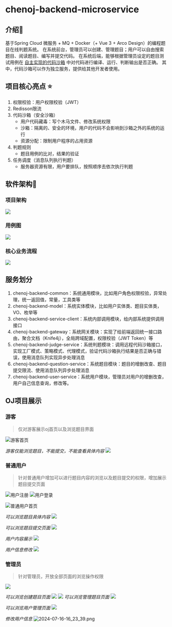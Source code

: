 # chenoj-backend-microservice
## 介绍🎊

 基于Spring Cloud 微服务 + MQ + Docker（+ Vue 3 + Arco Design）的编程题目在线判题系统。
在系统前台，管理员可以创建、管理题目；用户可以自由搜索题目、阅读题目、编写并提交代码。
在系统后端，能够根据管理员设定的题目测试用例在 [自主实现的代码沙箱](https://github.com/yangyibufeng/chenoj-code-sandbox) 中对代码进行编译、运行、判断输出是否正确。
其中，代码沙箱可以作为独立服务，提供给其他开发者使用。

## 项目核心亮点 ⭐

1. 权限校验：用户权限校验（JWT）
2. Redisson限流
3. 代码沙箱（安全沙箱）
   - 用户代码藏毒：写个木马文件、修改系统权限
   - 沙箱：隔离的、安全的环境，用户的代码不会影响到沙箱之外的系统的运行
   - 资源分配：限制用户程序的占用资源
4. 判题规则
   - 题目用例的比对，结果的验证
5. 任务调度（消息队列执行判题）
   - 服务器资源有限，用户要排队，按照顺序去依次执行判题
## 软件架构🌟
### 项目架构
![](https://cdn.nlark.com/yuque/0/2024/jpeg/35273292/1724515184588-254372eb-d144-48e8-9425-279e6f38f5f1.jpeg)

### 用例图
![](https://cdn.nlark.com/yuque/0/2024/jpeg/35273292/1724555236372-6b2b3b2a-1960-4741-8c27-34cd133fa202.jpeg)

### 核心业务流程
![](https://cdn.nlark.com/yuque/0/2024/jpeg/35273292/1724571188472-6e26aafc-6c32-4732-828b-4764ca2c0e90.jpeg)

## 服务划分

1. chenoj-backend-common：系统通用模块，比如用户角色权限校验，异常处理，统一返回值，常量，工具类等
2. chenoj-backend-model：系统实体模块，比如用户实体类、题目实体类，VO、枚举等
3. chenoj-backend-service-client：系统内部调用模块，给内部系统提供调用接口
4. chenoj-backend-gateway：系统网关模块：实现了给前端返回统一接口路由，聚合文档（Knife4j），全局跨域配置，权限校验（JWT Token）等
5. chenoj-backend-judge-service：系统判题模块：调用远程代码沙箱接口，实现工厂模式、策略模式、代理模式，验证代码沙箱执行结果是否正确与错误，使用消息队列实现异步处理消息
6. chenoj-backend-question-service：系统题目模块：题目的增删改查、题目提交限流、使用消息队列异步处理消息
7. chenoj-backend-user-service：系统用户模块，管理员对用户的增删改查，用户自己信息查询，修改等。

## OJ项目展示
### 游客
> 仅对游客展示oj首页以及浏览题目界面

![游客首页](https://raw.githubusercontent.com/yangyibufeng/Cloudimg_Typora/master/img/2024/07/16/2024-07-16-16%3A14%3A31.png#errorMessage=unknown%20error&height=691&id=tp7OI&originHeight=929&originWidth=1864&originalType=binary&ratio=1&rotation=0&showTitle=true&status=error&style=none&title=%E6%B8%B8%E5%AE%A2%E9%A6%96%E9%A1%B5&width=1386 "游客首页")

_游客仅能浏览题目，不能提交，不能查看具体内容_
![](https://raw.githubusercontent.com/yangyibufeng/Cloudimg_Typora/master/img/2024/07/16/2024-07-16-16%3A18%3A01.png#errorMessage=unknown%20error&height=682&id=IraSX&originHeight=916&originWidth=1826&originalType=binary&ratio=1&rotation=0&showTitle=false&status=error&style=none&width=1359)

### 普通用户
> 针对普通用户增加可以进行题目内容的浏览以及题目提交的权限，增加展示题目提交页面

![用户注册](https://raw.githubusercontent.com/yangyibufeng/Cloudimg_Typora/master/img/2024/07/14/2024-07-14-16%3A11%3A27.png#errorMessage=unknown%20error&id=SYnj1&originHeight=699&originWidth=1069&originalType=binary&ratio=1&rotation=0&showTitle=true&status=error&style=none&title=%E7%94%A8%E6%88%B7%E6%B3%A8%E5%86%8C "用户注册")
![用户登录](https://raw.githubusercontent.com/yangyibufeng/Cloudimg_Typora/master/img/2024/07/14/2024-07-14-16%3A11%3A52.png#errorMessage=unknown%20error&id=vzvYT&originHeight=545&originWidth=800&originalType=binary&ratio=1&rotation=0&showTitle=true&status=error&style=none&title=%E7%94%A8%E6%88%B7%E7%99%BB%E5%BD%95 "用户登录")


![普通用户首页](https://raw.githubusercontent.com/yangyibufeng/Cloudimg_Typora/master/img/2024/07/16/2024-07-16-16%3A16%3A20.png#errorMessage=unknown%20error&id=Ioksd&originHeight=925&originWidth=1847&originalType=binary&ratio=1&rotation=0&showTitle=true&status=error&style=none&title=%E6%99%AE%E9%80%9A%E7%94%A8%E6%88%B7%E9%A6%96%E9%A1%B5 "普通用户首页")
 
_可以浏览题目具体内容_
![](https://raw.githubusercontent.com/yangyibufeng/Cloudimg_Typora/master/img/2024/07/16/2024-07-16-16%3A19%3A05.png#from=url&id=nZveG&originHeight=950&originWidth=1919&originalType=binary&ratio=1&rotation=0&showTitle=false&status=done&style=none&title=)

_可以浏览题目提交页面_
![](https://raw.githubusercontent.com/yangyibufeng/Cloudimg_Typora/master/img/2024/07/16/2024-07-16-16%3A19%3A35.png#errorMessage=unknown%20error&id=PSpJ0&originHeight=910&originWidth=1832&originalType=binary&ratio=1&rotation=0&showTitle=false&status=error&style=none)

_用户内容展示_
![](https://raw.githubusercontent.com/yangyibufeng/Cloudimg_Typora/master/img/2024/07/16/2024-07-16-16%3A22%3A07.png#errorMessage=unknown%20error&id=jQ5RW&originHeight=950&originWidth=1919&originalType=binary&ratio=1&rotation=0&showTitle=false&status=error&style=none)

_用户信息修改_
![](https://raw.githubusercontent.com/yangyibufeng/Cloudimg_Typora/master/img/2024/07/16/2024-07-16-16%3A22%3A26.png#errorMessage=unknown%20error&id=TT3SL&originHeight=950&originWidth=1919&originalType=binary&ratio=1&rotation=0&showTitle=false&status=error&style=none)


### 管理员
> 针对管理员，开放全部页面的浏览操作权限

![](https://raw.githubusercontent.com/yangyibufeng/Cloudimg_Typora/master/img/2024/07/16/2024-07-16-16%3A17%3A21.png#from=url&id=tGPFx&originHeight=952&originWidth=1890&originalType=binary&ratio=1&rotation=0&showTitle=false&status=done&style=none&title=)

_可以浏览创建题目页面_
![](https://raw.githubusercontent.com/yangyibufeng/Cloudimg_Typora/master/img/2024/07/16/2024-07-16-16%3A20%3A40.png#from=url&id=CYtAF&originHeight=950&originWidth=1919&originalType=binary&ratio=1&rotation=0&showTitle=false&status=done&style=none&title=)
![](https://raw.githubusercontent.com/yangyibufeng/Cloudimg_Typora/master/img/2024/07/14/2024-07-14-14%3A54%3A29.png#errorMessage=unknown%20error&id=w3dhN&originHeight=822&originWidth=1514&originalType=binary&ratio=1&rotation=0&showTitle=false&status=error&style=none)
_可以浏览管理题目页面_
![](https://raw.githubusercontent.com/yangyibufeng/Cloudimg_Typora/master/img/2024/07/16/2024-07-16-16%3A21%3A11.png#from=url&id=OBcUb&originHeight=950&originWidth=1919&originalType=binary&ratio=1&rotation=0&showTitle=false&status=done&style=none&title=)

_可以浏览用户管理页面_
![](https://raw.githubusercontent.com/yangyibufeng/Cloudimg_Typora/master/img/2024/07/16/2024-07-16-16%3A21%3A31.png#from=url&id=hsXK3&originHeight=950&originWidth=1919&originalType=binary&ratio=1&rotation=0&showTitle=false&status=done&style=none&title=)

_修改用户信息_
![2024-07-16-16_23_39.png](https://cdn.nlark.com/yuque/0/2024/png/35273292/1724574497839-36e89853-47f4-4118-a2e4-47d83b0ff132.png#averageHue=%237f8389&clientId=uafec8fe4-fbf9-4&from=drop&id=ud7411d1a&originHeight=900&originWidth=1874&originalType=binary&ratio=1&rotation=0&showTitle=false&size=115398&status=done&style=none&taskId=u3ae227b3-47b1-4b40-80e2-72eacf9822e&title=)




